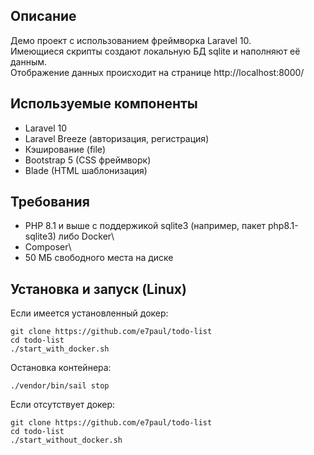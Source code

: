 ## Описание
Демо проект с использованием фреймворка Laravel 10.\
Имеющиеся скрипты создают локальную БД sqlite и наполняют её данным.\
Отображение данных происходит на странице http://localhost:8000/

## Используемые компоненты
- Laravel 10
- Laravel Breeze (авторизация, регистрация)
- Кэширование (file)
- Bootstrap 5 (CSS фреймворк)
- Blade (HTML шаблонизация)

## Требования
- PHP 8.1 и выше с поддержикой sqlite3 (например, пакет php8.1-sqlite3) либо Docker\
- Composer\
- 50 МБ свободного места на диске

## Установка и запуск (Linux)

Если имеется установленный докер:
```
git clone https://github.com/e7paul/todo-list
cd todo-list
./start_with_docker.sh
```

Остановка контейнера:
```
./vendor/bin/sail stop
```

Если отсутствует докер:
```
git clone https://github.com/e7paul/todo-list
cd todo-list
./start_without_docker.sh
```